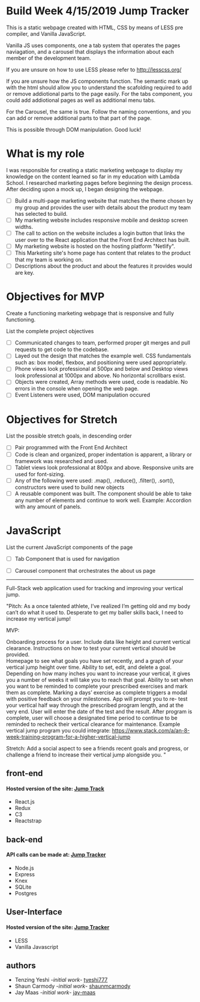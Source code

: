 # Build Week 4/15/2019 Jump Tracker

This is a static webpage created with HTML, CSS by means of LESS pre compiler, and Vanilla JavaScript.

Vanilla JS uses components, one a tab system that operates the pages naviagation, and a carousel that displays
the information about each member of the development team.

If you are unsure on how to use LESS please refer to http://lesscss.org/

If you are unsure how the JS components function. The semantic mark up with the html should allow you to understand the scafolding required to add or remove addiotional parts to the page easily. For the tabs component, you could add addiotional pages as well as additional menu tabs. 

For the Carousel, the same is true. Follow the naming conventions, and you can add or remove additional parts to that part of the page.

This is possible through DOM manipulation. Good luck! 

# What is my role

I was responsible for creating a static marketing webpage to display my knowledge on the content learned so far in my education with Lambda School.
I researched marketing pages before beginning the design process. After deciding upon a mock up, I began designing the webpage. 

- [ ]  Build a multi-page marketing website that matches the theme chosen by my group and provides the user with details about the product my team has selected to build.
- [ ]  My marketing website includes responsive mobile and desktop screen widths. 
- [ ]  The call to action on the website includes a login button that links the user over to the React application that the Front End Architect has built.
- [ ]  My marketing website is hosted on the hosting platform "Netlify".
- [ ]  This Marketing site's home page has content that relates to the product that my team is working on.
- [ ]  Descriptions about the product and about the features it provides would are key.

# Objectives for MVP

Create a functioning marketing webpage that is responsive and fully functioning.


List the complete project objectives

* [ ] Communicated changes to team, performed proper git merges and pull requests to get code to the codebase.
* [ ] Layed out the design that matches the example well.  CSS fundamentals such as: box model, flexbox, and positioning were used appropriately. 
* [ ] Phone views look professional at 500px and below and Desktop views look professional at 1000px and above. No horizontal scrollbars exist.
* [ ] Objects were created, Array methods were used, code is readable. No errors in the console when opening the web page.
* [ ] Event Listeners were used, DOM manipulation occured

# Objectives for Stretch

List the possible stretch goals, in descending order

* [ ] Pair programmed with the Front End Architect
* [ ] Code is clean and organized, proper indentation is apparent, a library or framework was researched and used. 
* [ ] Tablet views look professional at 800px and above. Responsive units are used for font-sizing.   
* [ ] Any of the following were used: .map(), .reduce(), .filter(), .sort(), constructors were used to build new objects
* [ ] A reusable component was built.  The component should be able to take any number of elements and continue to work well.  Example: Accordion with any amount of panels.

# JavaScript

List the current JavaScript components of the page

* [ ] Tab Component that is used for navigation
* [ ] Carousel component that orchestrates the about us page


*****************************************************************************************************************************************************************************************


Full-Stack web application used for tracking and improving your vertical jump.

"Pitch: As a once talented athlete, I’ve realized I’m getting old and my body can’t do what it used to.  Desperate to get my baller skills back, I need to increase my vertical jump! 

MVP: 

Onboarding process for a user. Include data like height and current vertical clearance. Instructions on how to test your current vertical should be provided.  
Homepage to see what goals you have set recently, and a graph of your vertical jump height over time. 
Ability to set, edit, and delete a goal. Depending on how many inches you want to increase your vertical, it gives you a number of weeks it will take you to reach that goal.
Ability to set when you want to be reminded to complete your prescribed exercises and mark them as complete.  Marking a days’ exercise as complete triggers a modal with positive feedback on your milestones.
App will prompt you to re- test your vertical half way through the prescribed program length, and at the very end. User will enter the date of the test and the result. 
After program is complete, user will choose a designated time period to continue to be reminded to recheck their vertical clearance for maintenance. 
Example vertical jump program you could integrate: https://www.stack.com/a/an-8-week-training-program-for-a-higher-vertical-jump

Stretch: Add a social aspect to see a friends recent goals and progress, or challenge a friend to increase their vertical jump alongside you. 
"

## front-end
#### Hosted version of the site: [Jump Track](https://jump-track.netlify.com/)
- React.js
- Redux
- C3
- Reactstrap

## back-end
#### API calls can be made at: [Jump Tracker](https://jump-tracker.herokuapp.com/)
- Node.js
- Express
- Knex
- SQLite
- Postgres

## User-Interface
#### Hosted version of the site: [Jump Tracker](https://jump-tracker.netlify.com/)
- LESS
- Vanilla Javascript

## authors
- Tenzing Yeshi -_initial work_- [tyeshi777](https://github.com/tyeshi777)
- Shaun Carmody -_initial work_- [shaunmcarmody](https://github.com/shaunmcarmody)
- Jay Maas -_initial work_- [jay-maas](https://github.com/jay-maas)